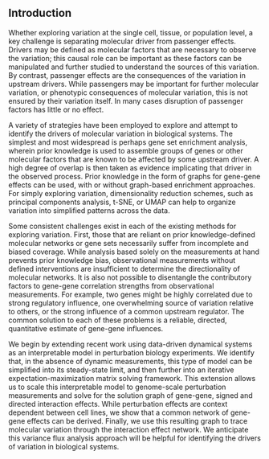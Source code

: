 ## Introduction

Whether exploring variation at the single cell, tissue, or population level, a key challenge is separating molecular driver from passenger effects. Drivers may be defined as molecular factors that are necessary to observe the variation; this causal role can be important as these factors can be manipulated and further studied to understand the sources of this variation. By contrast, passenger effects are the consequences of the variation in upstream drivers. While passengers may be important for further molecular variation, or phenotypic consequences of molecular variation, this is not ensured by their variation itself. In many cases disruption of passenger factors has little or no effect.

A variety of strategies have been employed to explore and attempt to identify the drivers of molecular variation in biological systems. The simplest and most widespread is perhaps gene set enrichment analysis, wherein prior knowledge is used to assemble groups of genes or other molecular factors that are known to be affected by some upstream driver. A high degree of overlap is then taken as evidence implicating that driver in the observed process. Prior knowledge in the form of graphs for gene-gene effects can be used, with or without graph-based enrichment approaches. For simply exploring variation, dimensionality reduction schemes, such as principal components analysis, t-SNE, or UMAP can help to organize variation into simplified patterns across the data.

Some consistent challenges exist in each of the existing methods for exploring variation. First, those that are reliant on prior knowledge-defined molecular networks or gene sets necessarily suffer from incomplete and biased coverage. While analysis based solely on the measurements at hand prevents prior knowledge bias, observational measurements without defined interventions are insufficient to determine the directionality of molecular networks. It is also not possible to disentangle the contributory factors to gene-gene correlation strengths from observational measurements. For example, two genes might be highly correlated due to strong regulatory influence, one overwhelming source of variation relative to others, or the strong influence of a common upstream regulator. The common solution to each of these problems is a reliable, directed, quantitative estimate of gene-gene influences.

We begin by extending recent work using data-driven dynamical systems as an interpretable model in perturbation biology experiments. We identify that, in the absence of dynamic measurements, this type of model can be simplified into its steady-state limit, and then further into an iterative expectation-maximization matrix solving framework. This extension allows us to scale this interpretable model to genome-scale perturbation measurements and solve for the solution graph of gene-gene, signed and directed interaction effects. While perturbation effects are context dependent between cell lines, we show that a common network of gene-gene effects can be derived. Finally, we use this resulting graph to trace molecular variation through the interaction effect network. We anticipate this variance flux analysis approach will be helpful for identifying the drivers of variation in biological systems. 
